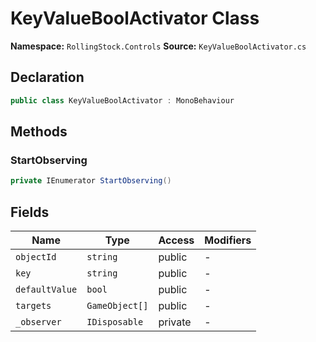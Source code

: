 # KeyValueBoolActivator Class

**Namespace:** `RollingStock.Controls`
**Source:** `KeyValueBoolActivator.cs`

## Declaration

```csharp
public class KeyValueBoolActivator : MonoBehaviour
```

## Methods

### StartObserving

```csharp
private IEnumerator StartObserving()
```

## Fields

| Name | Type | Access | Modifiers |
|------|------|--------|-----------|
| `objectId` | `string` | public | - |
| `key` | `string` | public | - |
| `defaultValue` | `bool` | public | - |
| `targets` | `GameObject[]` | public | - |
| `_observer` | `IDisposable` | private | - |

